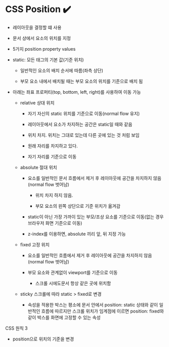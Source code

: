 # CSS Position ✔️

- 레이아웃을 결정할 떄 사용

- 문서 상에서 요소의 위치를 지정

- 5가지 position property values

- static: 모든 태그의 기본 값(기준 위치)

    - 일반적인 요소의 배치 순서에 따름(좌측 상단)

    - 부모 요소 내에서 배치될 때는 부모 요소의 위치를 기준으로 배치 됨

- 아래는 좌표 프로퍼티(top, bottom, left, right)를 사용하여 이동 가능

    - relative 상대 위치

        - 자기 자신의 static 위치를 기준으로 이동(normal flow 유지)

        - 레이아웃에서 요소가 차지하는 공간은 static일 때와 같음

        - 위치 차지. 위치는 그대로 있는데 다른 곳에 있는 것 처럼 보임

        - 원래 자리를 차지하고 있다.

        - 자기 자리를 기준으로 이동

    - absolute 절대 위치

        - 요소를 일반적인 문서 흐름에서 제거 후 레이아웃에 공간을 차지하지 않음(normal flow 벗어남)

            - 위치 차지 하지 않음.

            - 부모 요소의 왼쪽 상단으로 기준 위치가 옮겨감

        - static이 아닌 가장 가까이 있는 부모/조상 요소를 기준으로 이동(없는 경우 브라우저 화면 기준으로 이동)

        - z-index를 이용하면, absolute 끼리 앞, 뒤 지정 가능

    - fixed 고정 위치

        - 요소를 일반적인  흐름에서 제거 후 레이아웃에 공간을 차지하지 않음(normal flow 벗어남)
        
        - 부모 요소와 관계없이 viewport를 기준으로 이동

            - 스크롤 시에도문서 항상 같은 곳에 위치함

    - sticky 스크롤에 따라 static > fixed로 변경

        - 속성을 적용한 박스는 평소에 문서 안에서 position: static 상태와 같이 일반적인 흐름에 따르지만 스크롤 위치가 임계점에 이르면 position: fixed와 같이 박스를 화면에 고정할 수 있는 속성 

CSS 원칙 3

- position으로 위치의 기준을 변경